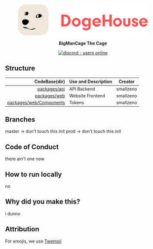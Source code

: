 <a href="https://github.com/smallzeno/thecage"><p align="center">
<img height=100 src="https://raw.githubusercontent.com/benawad/dogehouse/staging/.redesign-assets/dogehouse_logo.svg"/>

</p></a>
<p align="center">
  <strong>BigManCage The Cage</strong>
</p>
<p align="center">
  <a href="https://github.com/smallzeno/thecage">
    <img src="https://img.shields.io/badge/TheCage-PROD-brightgreen" alt="discord - users online" />
  </a>
</p> 

## Structure
|    CodeBase(dir) | Use and Description | Creator   |
|-----------------:|---------------------|-----------|
| [packages/api](tree/master/packages/api)     | API Backend         | smallzeno |
| [packages/web](packages/web)     | Website Frontend    | smallzeno |
| [packages/web/Components](packages/web/tac) | Tokens              | smallzeno |

## Branches
master -> don't touch this init
prod -> don't touch this init

## Code of Conduct

there ain't one now

## How to run locally

no

## Why did you make this?

i dunno

## Attribution

For emojis, we use [Twemoji](https://twemoji.twitter.com/)
